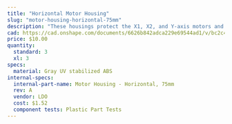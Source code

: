 ```yaml
---
title: "Horizontal Motor Housing"
slug: "motor-housing-horizontal-75mm"
description: "These housings protect the X1, X2, and Y-axis motors and encoders from rain."
cad: https://cad.onshape.com/documents/6626b842adca229e69544ad1/v/bc2c49ac1a57d66286459079/e/a436a5c22bf57fd06e4cd892
price: $10.00
quantity:
  standard: 3
  xl: 3
specs:
  material: Gray UV stabilized ABS
internal-specs:
  internal-part-name: Motor Housing - Horizontal, 75mm
  rev: A
  vendor: LDO
  cost: $1.52
  component tests: Plastic Part Tests
---
```

